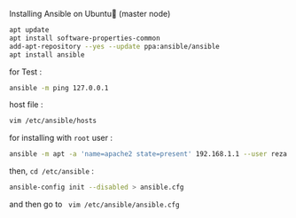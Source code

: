 Installing Ansible on Ubuntu (master node)

```bash
apt update
apt install software-properties-common
add-apt-repository --yes --update ppa:ansible/ansible
apt install ansible
```
for Test :

```bash
ansible -m ping 127.0.0.1
```
host file :

```bash
vim /etc/ansible/hosts
```
for installing with ```root``` user :

```bash
ansible -m apt -a 'name=apache2 state=present' 192.168.1.1 --user reza -b -K
```
then, ```cd /etc/ansible``` :

```bash
ansible-config init --disabled > ansible.cfg
```
and then go to ``` vim /etc/ansible/ansible.cfg```
